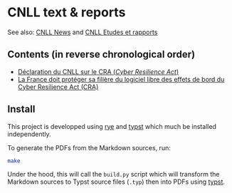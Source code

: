 # CNLL text & reports

See also: [CNLL News](https://cnll.fr/news/) and [CNLL Etudes et rapports](https://cnll.fr/publications/)


## Contents (in reverse chronological order)

- [Déclaration du CNLL sur le CRA (*Cyber Resilience Act*)](src/etude-cra-sept-2023.md)
- [La France doit protéger sa filière du logiciel libre des effets de bord du Cyber Resilience Act (CRA)](src/cp-cnll-cra-sept-2023.md)


## Install

This project is developped using [rye](https://rye-up.com/) and [typst](https://typst.app/) which much be installed independently.

To generate the PDFs from the Markdown sources, run:

```bash
make
```

Under the hood, this will call the `build.py` script which will transform the Markdown sources to Typst source files (`.typ`) then into PDFs using [typst](https://typst.app/).
